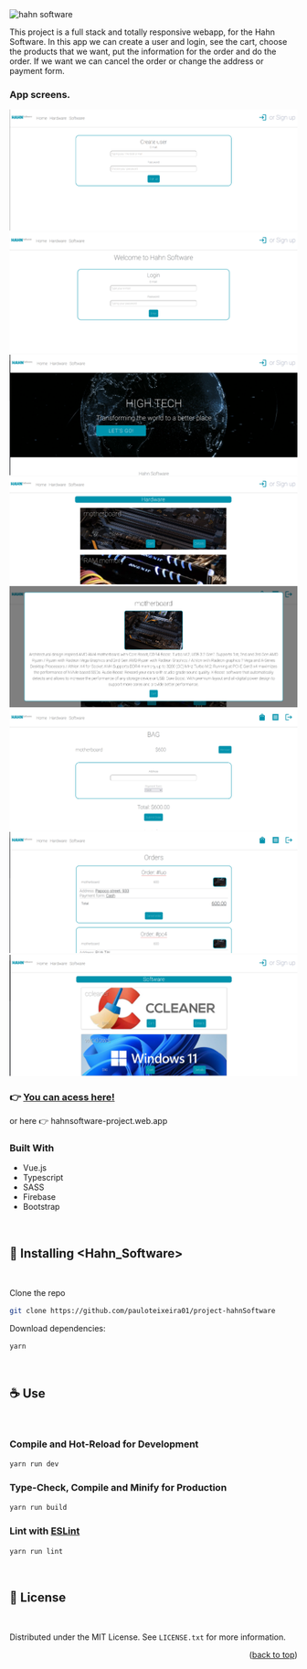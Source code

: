 <img src="https://www.hahnsoftware.com/resources/HahnSftwr_RGB_logo_horz.png" alt="hahn software" width="250px" />

This project is a full stack and totally responsive webapp, for the Hahn Software. In this app we can create a user and login, see the cart, choose the products that we want, put the information for the order and do the order. If we want we can cancel the order or change the address or payment form.

### App screens.

<img src="./src/assets/img/create-user-screen.png" alt="create-user-screen">
<br>
<img src="./src/assets/img/login.png" alt="login">
<br>
<img src="./src/assets/img/home.png" alt="home">
<br>
<img src="./src/assets/img/hardware-screen.png" alt="hardware-screen">
<br>
<img src="./src/assets/img/details-product-screen.png" alt="details-product-screen">
<br>
<img src="./src/assets/img/bag-screen.png" alt="bag-screen">
<br>
<img src="./src/assets/img/orders-screen.png" alt="orders-screen">
<br>
<img src="./src/assets/img/software-screen.png" alt="software-screen">

### 👉 [You can acess here!](https://hahnsoftware-project.web.app)

or here 👉 hahnsoftware-project.web.app

### Built With

- Vue.js
- Typescript
- SASS
- Firebase
- Bootstrap

<br>

## 🚀 Installing <Hahn_Software>

<br>

Clone the repo

```sh
git clone https://github.com/pauloteixeira01/project-hahnSoftware
```

Download dependencies:

```sh
yarn
```

<br>

## ☕ Use

<br>

### Compile and Hot-Reload for Development

```sh
yarn run dev
```

### Type-Check, Compile and Minify for Production

```sh
yarn run build
```

### Lint with [ESLint](https://eslint.org/)

```sh
yarn run lint
```

<br>

## 📝 License

<br>

Distributed under the MIT License. See `LICENSE.txt` for more information.

<p align="right">(<a href="#top">back to top</a>)</p>
